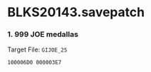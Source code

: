 # BLKS20143.savepatch

### 1. 999 JOE medallas

Target File: `GIJOE_25`

```
100006D0 000003E7
```


